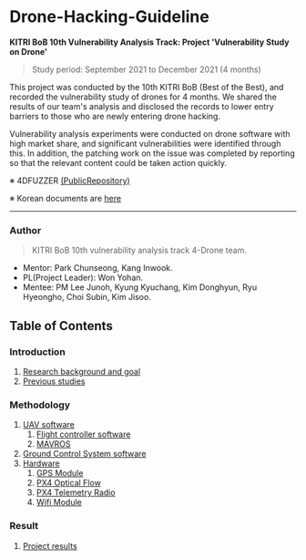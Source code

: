 # Drone-Hacking-Guideline


**KITRI BoB 10th Vulnerability Analysis Track: Project 'Vulnerability Study on Drone'**

> Study period: September 2021 to December 2021 (4 months)

This project was conducted by the 10th KITRI BoB (Best of the Best), and recorded the vulnerability study of drones for 4 months.
We shared the results of our team's analysis and disclosed the records to lower entry barriers to those who are newly entering drone hacking.

Vulnerability analysis experiments were conducted on drone software with high market share, and significant vulnerabilities were identified through this.
In addition, the patching work on the issue was completed by reporting so that the relevant content could be taken action quickly.

※ 4DFUZZER [(PublicRepository)](https://github.com/BOB4Drone/4D-Fuzzer)

※ Korean documents are [here](https://github.com/BOB4Drone/Drone_Hacking_Guideline)

---

### Author

> KITRI BoB 10th vulnerability analysis track 4-Drone team.

- Mentor: Park Chunseong, Kang Inwook.
- PL(Project Leader): Won Yohan.
- Mentee: PM Lee Junoh, Kyung Kyuchang, Kim Donghyun, Ryu Hyeongho, Choi Subin, Kim Jisoo.


## Table of Contents <!-- omit in toc -->

### Introduction <!-- omit in toc -->
   1. [Research background and goal](/1-intro/about-drone-research.md)
   2. [Previous studies](/1-intro/related-work.md)

### Methodology <!-- omit in toc -->
   1. [UAV software](/2-body/1_software-uav.md)
      1. [Flight controller software](/2-body/1_software-uav.md/#1-fcsflight-controller-software)
      2. [MAVROS](/2-body/1_software-uav.md#2-mavros)
   2. [Ground Control System software](/2-body/2_software-gcs.md/)
   3. [Hardware](/2-body/3_hardware.md)
       1. [GPS Module](/2-body/3_hardware.md/#1-gps-모듈)
       2. [PX4 Optical Flow](/2-body/3_hardware.md/#2-px4-optical-flow)
       3. [PX4 Telemetry Radio](/2-body/3_hardware.md/#3-px4-telemetry-radio)
       4. [Wifi Module](/2-body/3_hardware.md/#4-wifi-모듈)

### Result <!-- omit in toc -->
   1. [Project results](/3-conclusion/result.md)
